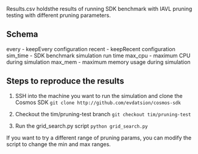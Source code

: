 Results.csv holdsthe results of running SDK benchmark with IAVL pruning testing with different pruning parameters.

## Schema
every - keepEvery configuration
recent - keepRecent configuration
sim_time - SDK benchmark simulation run time
max_cpu - maximum CPU during simulation
max_mem - maximum memory usage during simulation

## Steps to reproduce the results

1. SSH into the machine you want to run the simulation and clone the Cosmos SDK
`git clone http://github.com/evdatsion/cosmos-sdk`

2. Checkout the tim/pruning-test branch
`git checkout tim/pruning-test`

3. Run the grid_search.py script
`python grid_search.py`

If you want to try a different range of pruning params, you can modify the script to change the min and max ranges.
